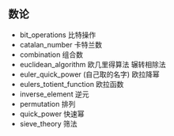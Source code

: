 ## 数论

- bit_operations 比特操作
- catalan_number 卡特兰数
- combination 组合数
- euclidean_algorithm 欧几里得算法 辗转相除法
- euler_quick_power (自己取的名字) 欧拉降幂
- eulers_totient_function 欧拉函数
- inverse_element 逆元
- permutation 排列
- quick_power 快速幂
- sieve_theory 筛法